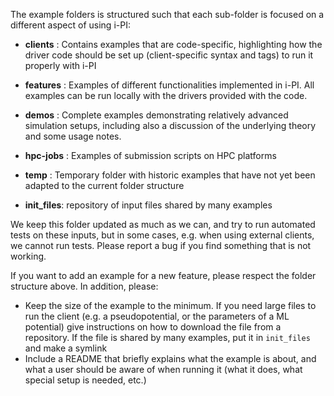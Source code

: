 The example folders is structured such that each sub-folder is focused on a different aspect of using i-PI:

- **clients**  :    Contains examples that are code-specific, highlighting how the driver code should be set up
                    (client-specific syntax and tags) to run it properly with i-PI

- **features** :    Examples of different functionalities implemented in i-PI. 
                    All examples can be run locally with the drivers provided with the code.

- **demos**    :    Complete examples demonstrating relatively advanced simulation setups, including also
                    a discussion of the underlying theory and some usage notes.

- **hpc-jobs** :    Examples of submission scripts on HPC platforms

- **temp**     :    Temporary folder with historic examples that have not yet been adapted
                    to the current folder structure

- **init_files**: repository of input files shared by many examples

We keep this folder updated as much as we can, and try to run automated tests on these inputs, but in some cases, e.g. when using external clients, we cannot run tests. 
Please report a bug if you find something that is not working. 

If you want to add an example for a new feature, please respect the folder structure above. In addition, please:
- Keep the size of the example to the minimum. If you need large files to run the client (e.g. a pseudopotential, or the parameters of a ML potential) give instructions on how to download the file from a repository. If the file is shared by many examples, put it in `init_files` and make a symlink
- Include a README that briefly explains what the example is about, and what a user should be aware of when running it (what it does, what special setup is needed, etc.)

